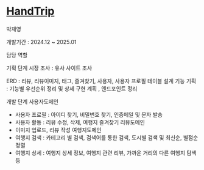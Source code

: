 
# [HandTrip](https://github.com/SeoKai/HandTrip_BN)


박재영 

개발기간 : 2024.12 ~ 2025.01

담당 역할


기획 단계
시장 조사 : 유사 사이트 조사

ERD : 리뷰, 리뷰이미지, 태그, 즐겨찾기, 사용자, 사용자 프로필 테이블 설계
기능 기획 : 기능별 우선순위 정리 및 상세 구현 계획 , 엔드포인트 정리


개발 단계 
사용자도메인
-	사용자 프로필 : 아이디 찾기, 비밀번호 찾기, 인증메일 및 문자 발송
-	사용자 활동 : 리뷰 수정, 삭제, 여행지 즐겨찾기
리뷰도메인 
-	이미지 업로드, 리뷰 작성
여행지도메인 
-	여행지 검색 : 카테고리 별 검색, 검색어를 통한 검색, 도시별 검색 및 최신순, 별점순 정렬
-	여행지 상세 : 여행지 상세 정보, 여행지 관련 리뷰, 가까운 거리의 다른 여행지 탐색등


